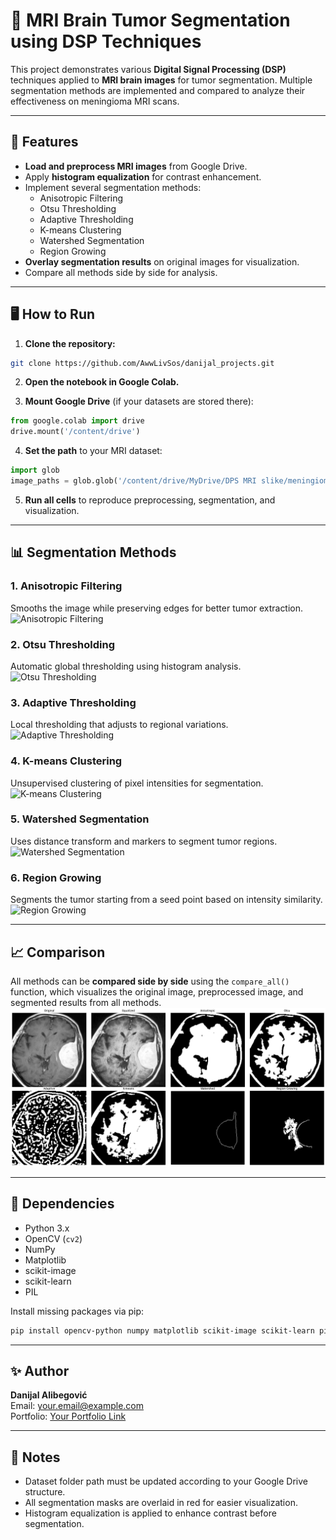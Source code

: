 # 🧠 MRI Brain Tumor Segmentation using DSP Techniques

This project demonstrates various **Digital Signal Processing (DSP)** techniques applied to **MRI brain images** for tumor segmentation. Multiple segmentation methods are implemented and compared to analyze their effectiveness on meningioma MRI scans.

---

## 🚀 Features

- **Load and preprocess MRI images** from Google Drive.
- Apply **histogram equalization** for contrast enhancement.
- Implement several segmentation methods:
  - Anisotropic Filtering
  - Otsu Thresholding
  - Adaptive Thresholding
  - K-means Clustering
  - Watershed Segmentation
  - Region Growing
- **Overlay segmentation results** on original images for visualization.
- Compare all methods side by side for analysis.

---

## 🖥️ How to Run

1. **Clone the repository:**
```bash
git clone https://github.com/AwwLivSos/danijal_projects.git
```

2. **Open the notebook in Google Colab.**

3. **Mount Google Drive** (if your datasets are stored there):
```python
from google.colab import drive
drive.mount('/content/drive')
```

4. **Set the path** to your MRI dataset:
```python
import glob
image_paths = glob.glob('/content/drive/MyDrive/DPS MRI slike/meningioma/*.jpg')
```

5. **Run all cells** to reproduce preprocessing, segmentation, and visualization.

---

## 📊 Segmentation Methods

### 1. Anisotropic Filtering
Smooths the image while preserving edges for better tumor extraction.  
![Anisotropic Filtering](screenshot1.png)

### 2. Otsu Thresholding
Automatic global thresholding using histogram analysis.  
![Otsu Thresholding](screenshot2.png)

### 3. Adaptive Thresholding
Local thresholding that adjusts to regional variations.  
![Adaptive Thresholding](screenshot3.png)

### 4. K-means Clustering
Unsupervised clustering of pixel intensities for segmentation.  
![K-means Clustering](screenshot4.png)

### 5. Watershed Segmentation
Uses distance transform and markers to segment tumor regions.  
![Watershed Segmentation](screenshot5.png)

### 6. Region Growing
Segments the tumor starting from a seed point based on intensity similarity.  
![Region Growing](screenshot6.png)

---

## 📈 Comparison

All methods can be **compared side by side** using the `compare_all()` function, which visualizes the original image, preprocessed image, and segmented results from all methods.  
![Comparison](images/screenshot.png)  

---

## 🔧 Dependencies

- Python 3.x
- OpenCV (`cv2`)
- NumPy
- Matplotlib
- scikit-image
- scikit-learn
- PIL

Install missing packages via pip:
```bash
pip install opencv-python numpy matplotlib scikit-image scikit-learn pillow
```

---

## ✨ Author

**Danijal Alibegović**  
Email: your.email@example.com  
Portfolio: [Your Portfolio Link](https://yourportfolio.com)

---

## 📌 Notes

- Dataset folder path must be updated according to your Google Drive structure.
- All segmentation masks are overlaid in red for easier visualization.
- Histogram equalization is applied to enhance contrast before segmentation.

